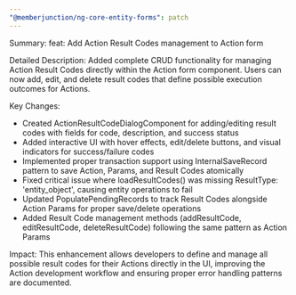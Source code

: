 ```yaml
---
"@memberjunction/ng-core-entity-forms": patch
---
```


Summary:
feat: Add Action Result Codes management to Action form

Detailed Description:
Added complete CRUD functionality for managing Action Result Codes directly within the Action form component. Users can now add, edit, and
delete result codes that define possible execution outcomes for Actions.

Key Changes:

- Created ActionResultCodeDialogComponent for adding/editing result codes with fields for code, description, and success status
- Added interactive UI with hover effects, edit/delete buttons, and visual indicators for success/failure codes
- Implemented proper transaction support using InternalSaveRecord pattern to save Action, Params, and Result Codes atomically
- Fixed critical issue where loadResultCodes() was missing ResultType: 'entity_object', causing entity operations to fail
- Updated PopulatePendingRecords to track Result Codes alongside Action Params for proper save/delete operations
- Added Result Code management methods (addResultCode, editResultCode, deleteResultCode) following the same pattern as Action Params

Impact:
This enhancement allows developers to define and manage all possible result codes for their Actions directly in the UI, improving the Action
development workflow and ensuring proper error handling patterns are documented.
